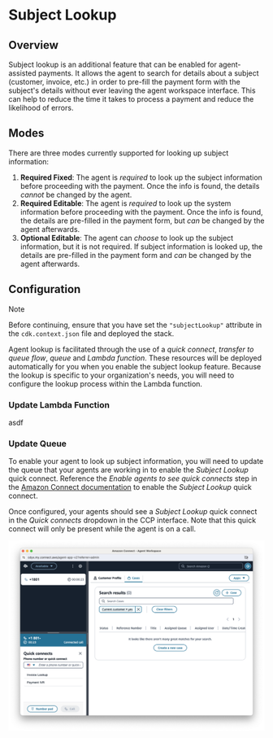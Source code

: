 # Subject Lookup

## Overview

Subject lookup is an additional feature that can be enabled for agent-assisted payments. It allows the agent to search for details about a subject (customer, invoice, etc.) in order to pre-fill the payment form with the subject's details without ever leaving the agent workspace interface. This can help to reduce the time it takes to process a payment and reduce the likelihood of errors.

## Modes

There are three modes currently supported for looking up subject information:

1. **Required Fixed**: The agent is _required_ to look up the subject information before proceeding with the payment. Once the info is found, the details _cannot_ be changed by the agent.
2. **Required Editable**: The agent is _required_ to look up the system information before proceeding with the payment. Once the info is found, the details are pre-filled in the payment form, but _can_ be changed by the agent afterwards.
3. **Optional Editable**: The agent can _choose_ to look up the subject information, but it is not required. If subject information is looked up, the details are pre-filled in the payment form and _can_ be changed by the agent afterwards.

## Configuration

> [!NOTE]
> Before continuing, ensure that you have set the `"subjectLookup"` attribute in the `cdk.context.json` file and deployed the stack.

Agent lookup is facilitated through the use of a _quick connect_, _transfer to queue flow_, _queue_ and _Lambda function_. These resources will be deployed automatically for you when you enable the subject lookup feature. Because the lookup is specific to your organization's needs, you will need to configure the lookup process within the Lambda function.

### Update Lambda Function

asdf

### Update Queue

To enable your agent to look up subject information, you will need to update the queue that your agents are working in to enable the _Subject Lookup_ quick connect. Reference the _Enable agents to see quick connects_ step in the [Amazon Connect documentation](https://docs.aws.amazon.com/connect/latest/adminguide/quick-connects.html#step2-enable-agents-to-see-quick-connects) to enable the _Subject Lookup_ quick connect.

Once configured, your agents should see a _Subject Lookup_ quick connect in the _Quick connects_ dropdown in the CCP interface. Note that this quick connect will only be present while the agent is on a call.

![Screenshot of the Amazon Connect agent workspace interface. The quick connects dropdown in the bottom left is expanded showing a quick connect called "Payment IVR"](../images/agent-workspace-quick-connects.png 'Amazon Connect Quick Connects')
